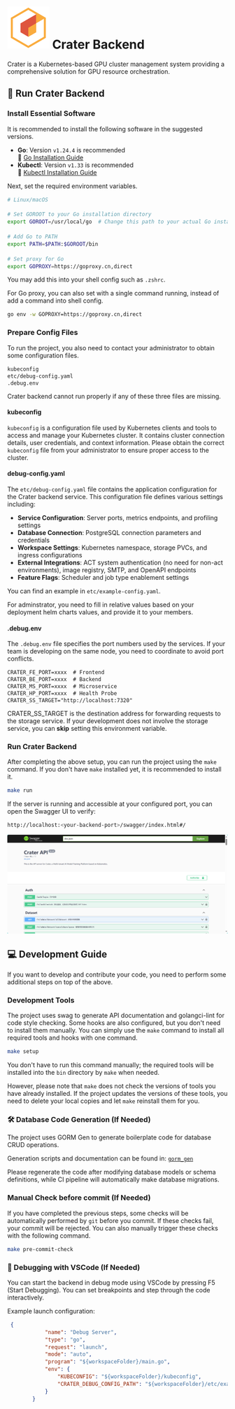 # ![Crater Backend](./docs/image/icon.png) Crater Backend
Crater is a Kubernetes-based GPU cluster management system providing a comprehensive solution for GPU resource orchestration.


## 🚀 Run Crater Backend

### Install Essential Software

It is recommended to install the following software in the suggested versions.

- **Go**: Version `v1.24.4` is recommended  
  📖 [Go Installation Guide](https://go.dev/doc/install)
- **Kubectl**: Version `v1.33` is recommended  
  📖 [Kubectl Installation Guide](https://kubernetes.io/docs/tasks/tools/)

Next, set the required environment variables.

```bash
# Linux/macOS

# Set GOROOT to your Go installation directory
export GOROOT=/usr/local/go  # Change this path to your actual Go installation location

# Add Go to PATH
export PATH=$PATH:$GOROOT/bin

# Set proxy for Go
export GOPROXY=https://goproxy.cn,direct
```

You may add this into your shell config such as `.zshrc`.

For Go proxy, you can also set with a single command running, instead of add a command into shell config.

```bash
go env -w GOPROXY=https://goproxy.cn,direct
```

### Prepare Config Files

To run the project, you also need to contact your administrator to obtain some configuration files.

```
kubeconfig
etc/debug-config.yaml
.debug.env
```

Crater backend cannot run properly if any of these three files are missing.

#### kubeconfig

`kubeconfig` is a configuration file used by Kubernetes clients and tools to access and manage your Kubernetes cluster. It contains cluster connection details, user credentials, and context information. Please obtain the correct `kubeconfig` file from your administrator to ensure proper access to the cluster.

#### debug-config.yaml

The `etc/debug-config.yaml` file contains the application configuration for the Crater backend service. This configuration file defines various settings including:

- **Service Configuration**: Server ports, metrics endpoints, and profiling settings
- **Database Connection**: PostgreSQL connection parameters and credentials
- **Workspace Settings**: Kubernetes namespace, storage PVCs, and ingress configurations
- **External Integrations**: ACT system authentication (no need for non-act environments), image registry, SMTP, and OpenAPI endpoints
- **Feature Flags**: Scheduler and job type enablement settings

You can find an example in `etc/example-config.yaml`. 

For adminstrator, you need to fill in relative values based on your deployment helm charts values, and provide it to your members.

#### .debug.env

The `.debug.env` file specifies the port numbers used by the services. If your team is developing on the same node, you need to coordinate to avoid port conflicts.

```env
CRATER_FE_PORT=xxxx  # Frontend
CRATER_BE_PORT=xxxx  # Backend
CRATER_MS_PORT=xxxx  # Microservice
CRATER_HP_PORT=xxxx  # Health Probe
CRATER_SS_TARGET="http://localhost:7320"
```

CRATER_SS_TARGET is the destination address for forwarding requests to the storage service. If your development does not involve the storage service, you can **skip** setting this environment variable.

### Run Crater Backend

After completing the above setup, you can run the project using the `make` command. If you don't have `make` installed yet, it is recommended to install it.

```bash
make run
```

If the server is running and accessible at your configured port, you can open the Swagger UI to verify:

```bash
http://localhost:<your-backend-port>/swagger/index.html#/
```

![Swagger UI](./docs/image/swag.png)


## 💻 Development Guide

If you want to develop and contribute your code, you need to perform some additional steps on top of the above.

### Development Tools

The project uses swag to generate API documentation and golangci-lint for code style checking. Some hooks are also configured, but you don't need to install them manually. You can simply use the `make` command to install all required tools and hooks with one command.

```bash
make setup
```

You don't have to run this command manually; the required tools will be installed into the `bin` directory by `make` when needed. 

However, please note that `make` does not check the versions of tools you have already installed. If the project updates the versions of these tools, you need to delete your local copies and let `make` reinstall them for you.

### 🛠️ Database Code Generation (If Needed)
The project uses GORM Gen to generate boilerplate code for database CRUD operations.

Generation scripts and documentation can be found in: [`gorm_gen`](./cmd/gorm-gen/README.md)

Please regenerate the code after modifying database models or schema definitions, while CI pipeline will automatically make database migrations.

### Manual Check before commit (If Needed)

If you have completed the previous steps, some checks will be automatically performed by `git` before you commit. If these checks fail, your commit will be rejected. You can also manually trigger these checks with the following command.

```bash
make pre-commit-check
```

### 🐞 Debugging with VSCode (If Needed)

You can start the backend in debug mode using VSCode by pressing F5 (Start Debugging). You can set breakpoints and step through the code interactively.

Example launch configuration:

```json
 {
            "name": "Debug Server",
            "type": "go",
            "request": "launch",
            "mode": "auto",
            "program": "${workspaceFolder}/main.go",
            "env": {
                "KUBECONFIG": "${workspaceFolder}/kubeconfig",
                "CRATER_DEBUG_CONFIG_PATH": "${workspaceFolder}/etc/example-config.yaml",
            }
        }
```
